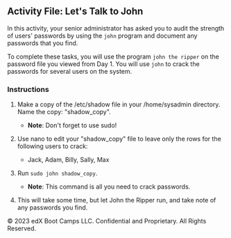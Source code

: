 ## Activity File: Let's Talk to John

In this activity, your senior administrator has asked you to audit the strength of users' passwords by using the `john` program and document any passwords that you find.

To complete these tasks, you will use the program `john the ripper` on the password file you viewed from Day 1. You will use `john` to crack the passwords for several users on the system. 

### Instructions

1. Make a copy of the /etc/shadow file in your /home/sysadmin directory.  Name the copy: "shadow_copy".

    - **Note**: Don't forget to use sudo!
  
2. Use nano to edit your "shadow_copy" file to leave only the rows for the following users to crack:

      - Jack, Adam, Billy, Sally, Max

3. Run `sudo john shadow_copy`.

     - **Note**: This command is all you need to crack passwords.

4. This will take some time, but let John the Ripper run, and take note of any passwords you find.



© 2023 edX Boot Camps LLC. Confidential and Proprietary. All Rights Reserved.
